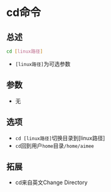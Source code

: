 # cd命令

## 总述

```bash
cd [linux路径]
```

* `[linux路径]`为可选参数

## 参数

* 无

## 选项

* `cd [linux路径]`切换目录到[linux路径]
* `cd`回到用户`home`目录`/home/aimee`

## 拓展

* cd来自英文Change Directory